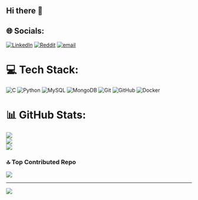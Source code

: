## Hi there 👋




## 🌐 Socials:
[![LinkedIn](https://img.shields.io/badge/LinkedIn-%230077B5.svg?logo=linkedin&logoColor=white)](https://linkedin.com/in/anish-t) [![Reddit](https://img.shields.io/badge/Reddit-%23FF4500.svg?logo=Reddit&logoColor=white)](https://reddit.com/user/Friendly_Surround_57) [![email](https://img.shields.io/badge/Email-D14836?logo=gmail&logoColor=white)](mailto:anishthjune2006@gmail.com) 

# 💻 Tech Stack:
![C](https://img.shields.io/badge/c-%2300599C.svg?style=flat&logo=c&logoColor=white) ![Python](https://img.shields.io/badge/python-3670A0?style=flat&logo=python&logoColor=ffdd54) ![MySQL](https://img.shields.io/badge/mysql-4479A1.svg?style=flat&logo=mysql&logoColor=white) ![MongoDB](https://img.shields.io/badge/MongoDB-%234ea94b.svg?style=flat&logo=mongodb&logoColor=white) ![Git](https://img.shields.io/badge/git-%23F05033.svg?style=flat&logo=git&logoColor=white) ![GitHub](https://img.shields.io/badge/github-%23121011.svg?style=flat&logo=github&logoColor=white) ![Docker](https://img.shields.io/badge/docker-%230db7ed.svg?style=flat&logo=docker&logoColor=white)
# 📊 GitHub Stats:
![](https://github-readme-stats.vercel.app/api?username=Anish1606&theme=dark&hide_border=false&include_all_commits=false&count_private=false)<br/>
![](https://nirzak-streak-stats.vercel.app/?user=Anish1606&theme=dark&hide_border=false)<br/>
![](https://github-readme-stats.vercel.app/api/top-langs/?username=Anish1606&theme=dark&hide_border=false&include_all_commits=false&count_private=false&layout=compact)

### 🔝 Top Contributed Repo
![](https://github-contributor-stats.vercel.app/api?username=Anish1606&limit=5&theme=dark&combine_all_yearly_contributions=true)

---
[![](https://visitcount.itsvg.in/api?id=Anish1606&icon=0&color=0)](https://visitcount.itsvg.in)
